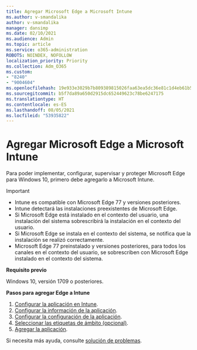 ```yaml
---
title: Agregar Microsoft Edge a Microsoft Intune
ms.author: v-smandalika
author: v-smandalika
manager: dansimp
ms.date: 02/10/2021
ms.audience: Admin
ms.topic: article
ms.service: o365-administration
ROBOTS: NOINDEX, NOFOLLOW
localization_priority: Priority
ms.collection: Adm_O365
ms.custom:
- "8240"
- "9004604"
ms.openlocfilehash: 19e933e3029b7b809389815026faa63ea5dc36e81c1d4eb61b52b848fa1461a1
ms.sourcegitcommit: b5f7da89a650d2915dc652449623c78be6247175
ms.translationtype: HT
ms.contentlocale: es-ES
ms.lasthandoff: 08/05/2021
ms.locfileid: "53935822"
---
```

# <a name="add-microsoft-edge-to-microsoft-intune"></a>Agregar Microsoft Edge a Microsoft Intune

Para poder implementar, configurar, supervisar y proteger Microsoft Edge para Windows 10, primero debe agregarlo a Microsoft Intune.

> [!IMPORTANT]
- Intune es compatible con Microsoft Edge 77 y versiones posteriores.
- Intune detectará las instalaciones preexistentes de Microsoft Edge.
- Si Microsoft Edge está instalado en el contexto del usuario, una instalación del sistema sobrescribirá la instalación en el contexto del usuario.
- Si Microsoft Edge se instala en el contexto del sistema, se notifica que la instalación se realizó correctamente.
- Microsoft Edge 77 preinstalado y versiones posteriores, para todos los canales en el contexto del usuario, se sobrescriben con Microsoft Edge instalado en el contexto del sistema.

**Requisito previo**

Windows 10, versión 1709 o posteriores.

**Pasos para agregar Edge a Intune**

1. [Configurar la aplicación en Intune](https://docs.microsoft.com/mem/intune/apps/apps-windows-edge).
2. [Configurar la información de la aplicación](https://docs.microsoft.com/mem/intune/apps/apps-windows-edge).
3. [Configurar la configuración de la aplicación](https://docs.microsoft.com/mem/intune/apps/apps-windows-edge).
4. [Seleccionar las etiquetas de ámbito (opcional)](https://docs.microsoft.com/mem/intune/apps/apps-windows-edge).
5. [Agregar la aplicación](https://docs.microsoft.com/mem/intune/apps/apps-windows-edge).

Si necesita más ayuda, consulte [solución de problemas](https://docs.microsoft.com/mem/intune/apps/apps-windows-edge).





